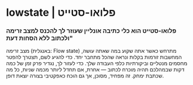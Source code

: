 # lowstate | פלואו-סטייט

### פלואו-סטייט הוא כלי כתיבה אונליין שעוזר לך להכנס למצב זרימה ולכתוב ללא הסחות דעת"

מצב זרימה (באנגלית: Flow state) מתרחש כאשר אתה שקוע במה שאתה עושה, המחשבות זורמות בקלות ונראה שהכל מתחבר יחד. כדי להגיע לשם, תצטרך להפטר מחסמים מנטליים וביקורתיות כלפי העבודה שלך. כדי לעזור לך, נגדיר פרק זמן של כמה דקות שבמהלכם תהיה מוכרח לכתוב — אחרת, אם תחדל ליותר מכמה שניות, כל מה שכתבת ימחק. זה מפחיד, מסוכן, אך גם הוכח כאפקטיבי בצורה יוצאת דופן.